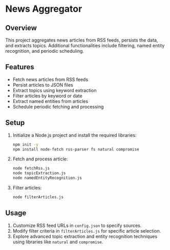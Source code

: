 # News Aggregator

## Overview

This project aggregates news articles from RSS feeds, persists the data, and extracts topics. Additional functionalities include filtering, named entity recognition, and periodic scheduling.

## Features

- Fetch news articles from RSS feeds
- Persist articles to JSON files
- Extract topics using keyword extraction
- Filter articles by keyword or date
- Extract named entities from articles
- Schedule periodic fetching and processing

## Setup

1. Initialize a Node.js project and install the required libraries:

   ```sh
   npm init -y
   npm install node-fetch rss-parser fs natural compromise
   ```

2. Fetch and process article:
   ```sh
   node fetchRss.js
   node topicExtraction.js
   node namedEntityRecognition.js
   ```

3. Filter articles:
   ```sh
   node filterArticles.js
   ```

## Usage

1. Customize RSS feed URLs in `config.json` to specify sources.
2. Modify filter criteria in `filterArticles.js` for specific article selection.
3. Explore advanced topic extraction and entity recognition techniques using libraries like `natural` and `compromise`.
